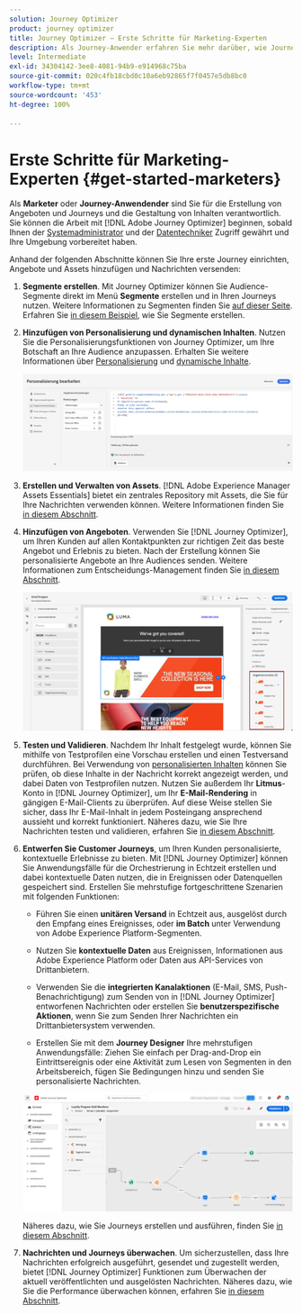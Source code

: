```yaml
---
solution: Journey Optimizer
product: journey optimizer
title: Journey Optimizer – Erste Schritte für Marketing-Experten
description: Als Journey-Anwender erfahren Sie mehr darüber, wie Journey Optimizer funktioniert.
level: Intermediate
exl-id: 34304142-3ee8-4081-94b9-e914968c75ba
source-git-commit: 020c4fb18cbd0c10a6eb92865f7f0457e5db8bc0
workflow-type: tm+mt
source-wordcount: '453'
ht-degree: 100%

---
```


# Erste Schritte für Marketing-Experten {#get-started-marketers}

Als **Marketer** oder **Journey-Anwendender** sind Sie für die Erstellung von Angeboten und Journeys und die Gestaltung von Inhalten verantwortlich. Sie können die Arbeit mit [!DNL Adobe Journey Optimizer] beginnen, sobald Ihnen der [Systemadministrator](administrator.md) und der [Datentechniker](data-engineer.md) Zugriff gewährt und Ihre Umgebung vorbereitet haben.

Anhand der folgenden Abschnitte können Sie Ihre erste Journey einrichten, Angebote und Assets hinzufügen und Nachrichten versenden:

1. **Segmente erstellen**. Mit Journey Optimizer können Sie Audience-Segmente direkt im Menü **Segmente** erstellen und in Ihren Journeys nutzen.  Weitere Informationen zu Segmenten finden Sie [auf dieser Seite](../../segment/about-segments.md). Erfahren Sie [in diesem Beispiel](../../segment/creating-a-segment.md), wie Sie Segmente erstellen.

1. **Hinzufügen von Personalisierung und dynamischen Inhalten**. Nutzen Sie die Personalisierungsfunktionen von Journey Optimizer, um Ihre Botschaft an Ihre Audience anzupassen. Erhalten Sie weitere Informationen über [Personalisierung](../../personalization/personalize.md) und [dynamische Inhalte](../../personalization/get-started-dynamic-content.md).

   ![](../assets/perso_ee2.png)

1. **Erstellen und Verwalten von Assets**. [!DNL Adobe Experience Manager Assets Essentials] bietet ein zentrales Repository mit Assets, die Sie für Ihre Nachrichten verwenden können. Weitere Informationen finden Sie [in diesem Abschnitt](../../email/assets-essentials.md).

1. **Hinzufügen von Angeboten**. Verwenden Sie [!DNL Journey Optimizer], um Ihren Kunden auf allen Kontaktpunkten zur richtigen Zeit das beste Angebot und Erlebnis zu bieten. Nach der Erstellung können Sie personalisierte Angebote an Ihre Audiences senden. Weitere Informationen zum Entscheidungs-Management finden Sie [in diesem Abschnitt](../../offers/get-started/starting-offer-decisioning.md).

   ![](../assets/offers-e2e-offers-displayed.png)

1. **Testen und Validieren**. Nachdem Ihr Inhalt festgelegt wurde, können Sie mithilfe von Testprofilen eine Vorschau erstellen und einen Testversand durchführen. Bei Verwendung von [personalisierten Inhalten](../../personalization/personalize.md) können Sie prüfen, ob diese Inhalte in der Nachricht korrekt angezeigt werden, und dabei Daten von Testprofilen nutzen. Nutzen Sie außerdem Ihr **Litmus**-Konto in [!DNL Journey Optimizer], um Ihr **E-Mail-Rendering** in gängigen E-Mail-Clients zu überprüfen. Auf diese Weise stellen Sie sicher, dass Ihr E-Mail-Inhalt in jedem Posteingang ansprechend aussieht und korrekt funktioniert. Näheres dazu, wie Sie Ihre Nachrichten testen und validieren, erfahren Sie [in diesem Abschnitt](../../email/preview.md).

1. **Entwerfen Sie Customer Journeys**, um Ihren Kunden personalisierte, kontextuelle Erlebnisse zu bieten. Mit [!DNL Journey Optimizer] können Sie Anwendungsfälle für die Orchestrierung in Echtzeit erstellen und dabei kontextuelle Daten nutzen, die in Ereignissen oder Datenquellen gespeichert sind. Erstellen Sie mehrstufige fortgeschrittene Szenarien mit folgenden Funktionen:

   * Führen Sie einen **unitären Versand** in Echtzeit aus, ausgelöst durch den Empfang eines Ereignisses, oder **im Batch** unter Verwendung von Adobe Experience Platform-Segmenten.

   * Nutzen Sie **kontextuelle Daten** aus Ereignissen, Informationen aus Adobe Experience Platform oder Daten aus API-Services von Drittanbietern.

   * Verwenden Sie die **integrierten Kanalaktionen** (E-Mail, SMS, Push-Benachrichtigung) zum Senden von in [!DNL Journey Optimizer] entworfenen Nachrichten oder erstellen Sie **benutzerspezifische Aktionen**, wenn Sie zum Senden Ihrer Nachrichten ein Drittanbietersystem verwenden.

   * Erstellen Sie mit dem **Journey Designer** Ihre mehrstufigen Anwendungsfälle: Ziehen Sie einfach per Drag-and-Drop ein Eintrittsereignis oder eine Aktivität zum Lesen von Segmenten in den Arbeitsbereich, fügen Sie Bedingungen hinzu und senden Sie personalisierte Nachrichten.

   ![](../assets/journey-design.png)

   Näheres dazu, wie Sie Journeys erstellen und ausführen, finden Sie [in diesem Abschnitt](../../building-journeys/journey-gs.md).

1. **Nachrichten und Journeys überwachen**. Um sicherzustellen, dass Ihre Nachrichten erfolgreich ausgeführt, gesendet und zugestellt werden, bietet [!DNL Journey Optimizer] Funktionen zum Überwachen der aktuell veröffentlichten und ausgelösten Nachrichten. Näheres dazu, wie Sie die Performance überwachen können, erfahren Sie [in diesem Abschnitt](../../reports/global-report.md).
